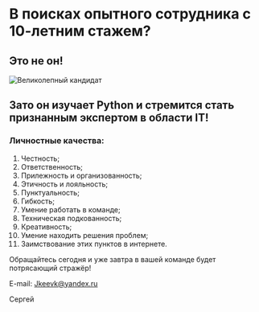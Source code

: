 # В поисках опытного сотрудника с 10-летним стажем?

## Это не он!

![Великолепный кандидат](https://img.hhcdn.ru/photo/746145313.jpeg?t=1710594769&h=3p8mRC8eIVLygdHZnVjkdg)

## Зато он изучает Python и стремится стать признанным экспертом в области IT!

### Личностные качества:
1. Честность;
2. Ответственность;
3. Прилежность и организованность;
4. Этичность и лояльность;
5. Пунктуальность;
6. Гибкость;
7. Умение работать в команде;
8. Техническая подкованность;
9. Креативность;
10. Умение находить решения проблем;
11. Заимствование этих пунктов в интернете.

Обращайтесь сегодня и уже завтра в вашей команде будет потрясающий стражёр!


E-mail:
Jkeevk@yandex.ru

Сергей